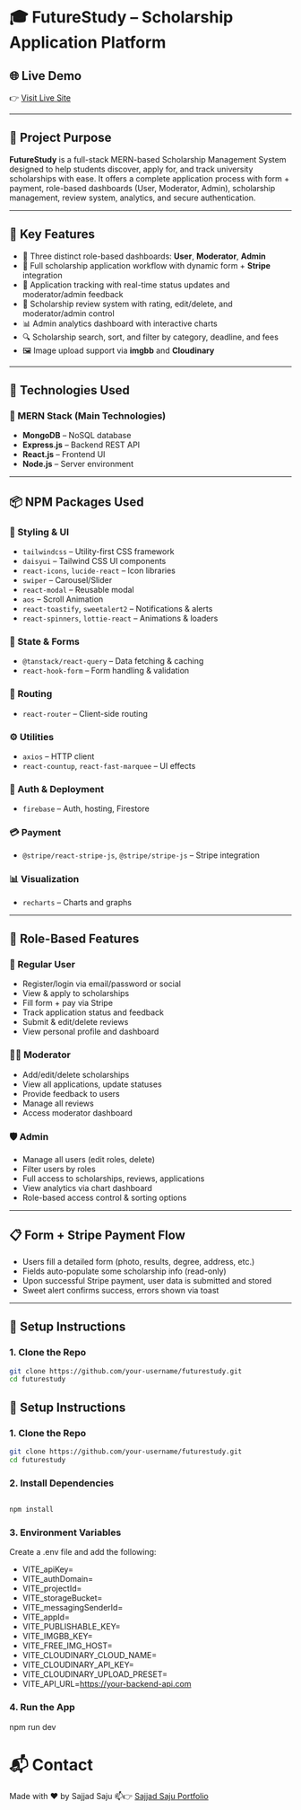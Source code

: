 # 🎓 FutureStudy – Scholarship Application Platform

## 🌐 Live Demo

👉 [Visit Live Site](https://future--study.web.app)

---

## 📌 Project Purpose

**FutureStudy** is a full-stack MERN-based Scholarship Management System designed to help students discover, apply for, and track university scholarships with ease. It offers a complete application process with form + payment, role-based dashboards (User, Moderator, Admin), scholarship management, review system, analytics, and secure authentication.

---

## 🚀 Key Features

- 👥 Three distinct role-based dashboards: **User**, **Moderator**, **Admin**
- 📝 Full scholarship application workflow with dynamic form + **Stripe** integration
- 📄 Application tracking with real-time status updates and moderator/admin feedback
- 💬 Scholarship review system with rating, edit/delete, and moderator/admin control
- 📊 Admin analytics dashboard with interactive charts
- 🔍 Scholarship search, sort, and filter by category, deadline, and fees
- 🖼️ Image upload support via **imgbb** and **Cloudinary**

---

## 🧱 Technologies Used

### 🔷 MERN Stack (Main Technologies)

- **MongoDB** – NoSQL database
- **Express.js** – Backend REST API
- **React.js** – Frontend UI
- **Node.js** – Server environment

---

## 📦 NPM Packages Used

### 🎨 Styling & UI

- `tailwindcss` – Utility-first CSS framework
- `daisyui` – Tailwind CSS UI components
- `react-icons`, `lucide-react` – Icon libraries
- `swiper` – Carousel/Slider
- `react-modal` – Reusable modal
- `aos` – Scroll Animation
- `react-toastify`, `sweetalert2` – Notifications & alerts
- `react-spinners`, `lottie-react` – Animations & loaders

### 🔁 State & Forms

- `@tanstack/react-query` – Data fetching & caching
- `react-hook-form` – Form handling & validation

### 🧭 Routing

- `react-router` – Client-side routing

### ⚙️ Utilities

- `axios` – HTTP client
- `react-countup`, `react-fast-marquee` – UI effects

### 🔐 Auth & Deployment

- `firebase` – Auth, hosting, Firestore

### 💳 Payment

- `@stripe/react-stripe-js`, `@stripe/stripe-js` – Stripe integration

### 📊 Visualization

- `recharts` – Charts and graphs

---

## 🧪 Role-Based Features

### 👤 Regular User

- Register/login via email/password or social
- View & apply to scholarships
- Fill form + pay via Stripe
- Track application status and feedback
- Submit & edit/delete reviews
- View personal profile and dashboard

### 🧑‍🏫 Moderator

- Add/edit/delete scholarships
- View all applications, update statuses
- Provide feedback to users
- Manage all reviews
- Access moderator dashboard

### 🛡️ Admin

- Manage all users (edit roles, delete)
- Filter users by roles
- Full access to scholarships, reviews, applications
- View analytics via chart dashboard
- Role-based access control & sorting options

---

## 📋 Form + Stripe Payment Flow

- Users fill a detailed form (photo, results, degree, address, etc.)
- Fields auto-populate some scholarship info (read-only)
- Upon successful Stripe payment, user data is submitted and stored
- Sweet alert confirms success, errors shown via toast

---

## 🧰 Setup Instructions

### 1. Clone the Repo

```bash
git clone https://github.com/your-username/futurestudy.git
cd futurestudy
```

## 🧰 Setup Instructions

### 1. Clone the Repo

```bash
git clone https://github.com/your-username/futurestudy.git
cd futurestudy
```

### 2. Install Dependencies

```bash

npm install

```

### 3. Environment Variables

Create a .env file and add the following:

- VITE_apiKey=
- VITE_authDomain=
- VITE_projectId=
- VITE_storageBucket=
- VITE_messagingSenderId=
- VITE_appId=
- VITE_PUBLISHABLE_KEY=
- VITE_IMGBB_KEY=
- VITE_FREE_IMG_HOST=
- VITE_CLOUDINARY_CLOUD_NAME=
- VITE_CLOUDINARY_API_KEY=
- VITE_CLOUDINARY_UPLOAD_PRESET=
- VITE_API_URL=https://your-backend-api.com

### 4. Run the App

npm run dev

# 📬 Contact

Made with ❤️ by Sajjad Saju
📫👉 [Sajjad Saju Portfolio](https://sajjadsaju.web.app/)
